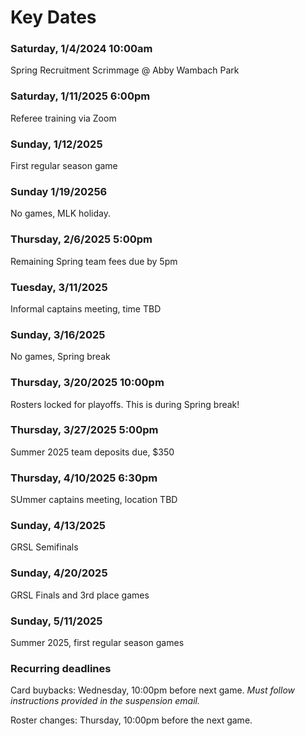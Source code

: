 # Key Dates

### Saturday, 1/4/2024 10:00am 
Spring Recruitment Scrimmage @ Abby Wambach Park

### Saturday, 1/11/2025 6:00pm
Referee training via Zoom

### Sunday, 1/12/2025
First regular season game

### Sunday 1/19/20256
No games, MLK holiday. 

### Thursday, 2/6/2025 5:00pm
Remaining Spring team fees due by 5pm

### Tuesday, 3/11/2025
Informal captains meeting, time TBD

### Sunday, 3/16/2025
No games, Spring break

### Thursday, 3/20/2025 10:00pm
Rosters locked for playoffs.  This is during Spring break! 

### Thursday, 3/27/2025 5:00pm
Summer 2025 team deposits due, $350  

### Thursday, 4/10/2025 6:30pm
SUmmer captains meeting, location TBD

### Sunday, 4/13/2025
GRSL Semifinals

### Sunday, 4/20/2025
GRSL Finals and 3rd place games

### Sunday, 5/11/2025
Summer 2025, first regular season games


### Recurring deadlines

Card buybacks: Wednesday, 10:00pm before next game. *Must follow instructions provided in the suspension email.*

Roster changes: Thursday, 10:00pm before the next game. 
